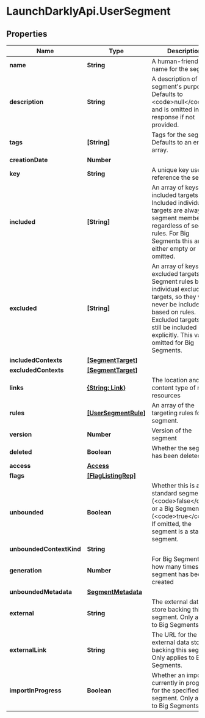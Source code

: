 # LaunchDarklyApi.UserSegment

## Properties

Name | Type | Description | Notes
------------ | ------------- | ------------- | -------------
**name** | **String** | A human-friendly name for the segment. | 
**description** | **String** | A description of the segment&#39;s purpose. Defaults to &lt;code&gt;null&lt;/code&gt; and is omitted in the response if not provided. | [optional] 
**tags** | **[String]** | Tags for the segment. Defaults to an empty array. | 
**creationDate** | **Number** |  | 
**key** | **String** | A unique key used to reference the segment | 
**included** | **[String]** | An array of keys for included targets. Included individual targets are always segment members, regardless of segment rules. For Big Segments this array is either empty or omitted. | [optional] 
**excluded** | **[String]** | An array of keys for excluded targets. Segment rules bypass individual excluded targets, so they will never be included based on rules. Excluded targets may still be included explicitly. This value is omitted for Big Segments. | [optional] 
**includedContexts** | [**[SegmentTarget]**](SegmentTarget.md) |  | [optional] 
**excludedContexts** | [**[SegmentTarget]**](SegmentTarget.md) |  | [optional] 
**links** | [**{String: Link}**](Link.md) | The location and content type of related resources | 
**rules** | [**[UserSegmentRule]**](UserSegmentRule.md) | An array of the targeting rules for this segment. | 
**version** | **Number** | Version of the segment | 
**deleted** | **Boolean** | Whether the segment has been deleted | 
**access** | [**Access**](Access.md) |  | [optional] 
**flags** | [**[FlagListingRep]**](FlagListingRep.md) |  | [optional] 
**unbounded** | **Boolean** | Whether this is a standard segment (&lt;code&gt;false&lt;/code&gt;) or a Big Segment (&lt;code&gt;true&lt;/code&gt;). If omitted, the segment is a standard segment. | [optional] 
**unboundedContextKind** | **String** |  | [optional] 
**generation** | **Number** | For Big Segments, how many times this segment has been created | 
**unboundedMetadata** | [**SegmentMetadata**](SegmentMetadata.md) |  | [optional] 
**external** | **String** | The external data store backing this segment. Only applies to Big Segments. | [optional] 
**externalLink** | **String** | The URL for the external data store backing this segment. Only applies to Big Segments. | [optional] 
**importInProgress** | **Boolean** | Whether an import is currently in progress for the specified segment. Only applies to Big Segments. | [optional] 


